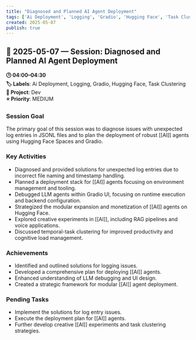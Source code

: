 ```yaml
---
title: "Diagnosed and Planned AI Agent Deployment"
tags: ['Ai Deployment', 'Logging', 'Gradio', 'Hugging Face', 'Task Clustering']
created: 2025-05-07
publish: true
---
```


## 📅 2025-05-07 — Session: Diagnosed and Planned AI Agent Deployment

**🕒 04:00–04:30**  
**🏷️ Labels**: Ai Deployment, Logging, Gradio, Hugging Face, Task Clustering  
**📂 Project**: Dev  
**⭐ Priority**: MEDIUM  


### Session Goal
The primary goal of this session was to diagnose issues with unexpected log entries in JSONL files and to plan the deployment of robust [[AI]] agents using Hugging Face Spaces and Gradio.

### Key Activities
- Diagnosed and provided solutions for unexpected log entries due to incorrect file naming and timestamp handling.
- Planned a deployment stack for [[AI]] agents focusing on environment management and tooling.
- Debugged LLM agents within Gradio UI, focusing on runtime execution and backend configuration.
- Strategized the modular expansion and monetization of [[AI]] agents on Hugging Face.
- Explored creative experiments in [[AI]], including RAG pipelines and voice applications.
- Discussed temporal-task clustering for improved productivity and cognitive load management.

### Achievements
- Identified and outlined solutions for logging issues.
- Developed a comprehensive plan for deploying [[AI]] agents.
- Enhanced understanding of LLM debugging and UI design.
- Created a strategic framework for modular [[AI]] agent deployment.

### Pending Tasks
- Implement the solutions for log entry issues.
- Execute the deployment plan for [[AI]] agents.
- Further develop creative [[AI]] experiments and task clustering strategies.
